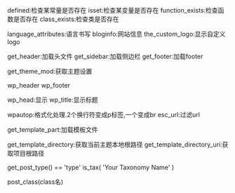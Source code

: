 defined:检查某常量是否存在
isset:检查某变量是否存在
function_exists:检查函数是否存在
class_exists:检查类是否存在


language_attributes:语言书写
bloginfo:网站信息
the_custom_logo:显示自定义logo

get_header:加载头文件
get_sidebar:加载侧边栏
get_footer:加载footer


get_theme_mod:获取主题设置



wp_header
wp_footer

wp_head:显示
wp_title:显示标题


wpautop:格式化处理.2个换行符变成p标签,一个变成br
esc_url:过滤url

get_template_part:加载模板文件

get_template_directory:获取当前主题本地根路径
get_template_directory_uri:获取项目根路径



get_post_type() == 'type'
is_tax( 'Your Taxonomy Name' )


post_class(class名)


